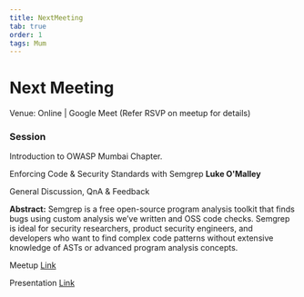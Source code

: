 ```yaml
---
title: NextMeeting
tab: true
order: 1
tags: Mum
---
```


# **Next Meeting**

Venue: Online | Google Meet (Refer RSVP on meetup for details)

### Session

Introduction to OWASP Mumbai Chapter.

Enforcing Code & Security Standards with Semgrep **Luke O'Malley**

General Discussion, QnA & Feedback

**Abstract:**
Semgrep is a free open-source program analysis toolkit that finds bugs using custom analysis we’ve written and OSS code checks.
Semgrep is ideal for security researchers, product security engineers, and developers who want to find complex code patterns without extensive knowledge of ASTs or advanced program analysis concepts.


Meetup [Link](https://www.meetup.com/OWASP-Mumbai-Chapter/events/272634319)

Presentation [Link](https://drive.google.com/file/d/1r9gol3U1JwVoRDjidmMe3NAgPeq9q5ET/view)
